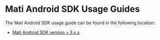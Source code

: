 # Mati Android SDK Usage Guides

The Mati Android SDK usage guide can be found in the following location:

* [Mati Android SDK version &gt; 3.x.x](mati_android_sdk_3_x_x.md)
